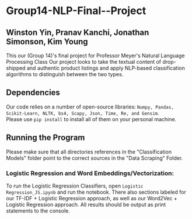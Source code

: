 # Group14-NLP-Final--Project
## Winston Yin, Pranav Kanchi, Jonathan Simonson, Kim Young
This our (Group 14)'s final project for Professor Meyer's Natural Language Processing Class
Our project looks to take the textual content of drop-shipped and authentic product listings and apply NLP-based classification algorithms to distinguish between the two types. 

## Dependencies
Our code relies on a number of open-source libraries: `Numpy, Pandas, Scikit-Learn, NLTK, bs4, Scapy, Json, Time, Re, and Gensim`.\
Please use `pip install` to install all of them on your personal machine. 

## Running the Program

Please make sure that all directories references in the "Classification Models" folder point to the correct sources in the "Data Scraping" Folder. 

### Logistic Regression and Word Embeddings/Vectorization:
To run the Logistic Regression Classifiers, open `Logistic Regression_JS.ipynb` and run the notebook. There also sections labeled for our TF-IDF + Logistic Regression approach, as well as our Word2Vec + Logistic Regression approach. 
All results should be output as print statements to the console. 
